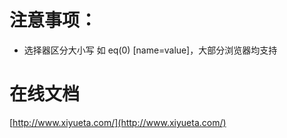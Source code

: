# 注意事项：
* 选择器区分大小写 如 eq(0) [name=value]，大部分浏览器均支持

# 在线文档
[http://www.xiyueta.com/](http://www.xiyueta.com/)

